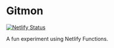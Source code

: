 # Gitmon

[![Netlify Status](https://api.netlify.com/api/v1/badges/3929c94a-a5ea-4249-92b1-8266adbd1526/deploy-status)](https://app.netlify.com/sites/gitmon/deploys)

A fun experiment using Netlify Functions.
